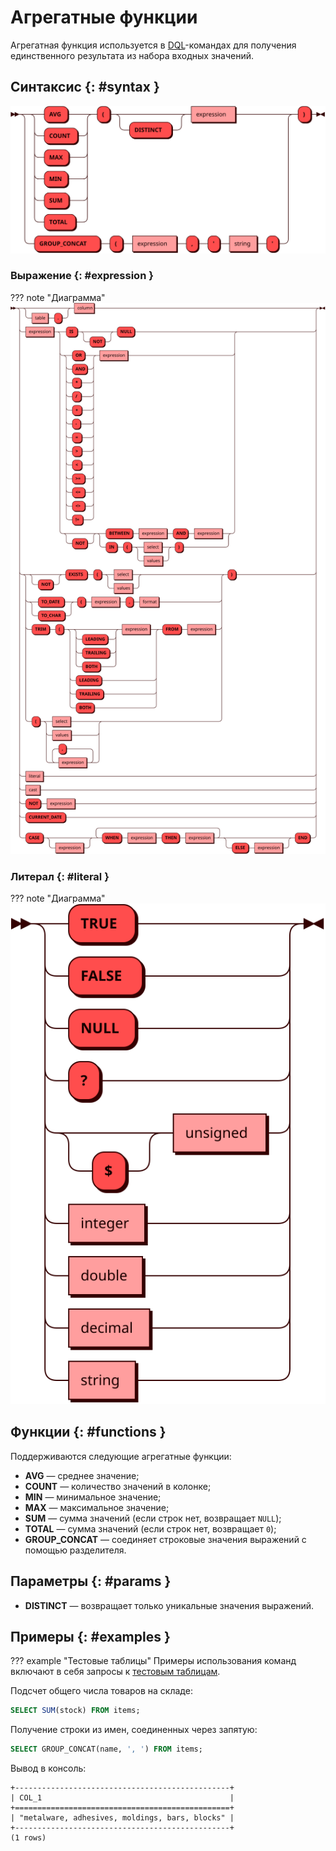 # Агрегатные функции

Агрегатная функция используется в [DQL](dql.md)-командах для получения
единственного результата из набора входных значений.

## Синтаксис {: #syntax }

![AGGREGATE](../../images/ebnf/aggregate.svg)

### Выражение {: #expression }

??? note "Диаграмма"
    ![Expression](../../images/ebnf/expression.svg)

### Литерал {: #literal }

??? note "Диаграмма"
    ![Literal](../../images/ebnf/literal.svg)

## Функции {: #functions }

Поддерживаются следующие агрегатные функции:

* **AVG** — среднее значение;
* **COUNT** — количество значений в колонке;
* **MIN** — минимальное значение;
* **MAX** — максимальное значение;
* **SUM** — сумма значений (если строк нет, возвращает `NULL`);
* **TOTAL** — сумма значений (если строк нет, возвращает `0`);
* **GROUP_CONCAT** — соединяет строковые значения выражений с помощью
  разделителя.

## Параметры {: #params }

* **DISTINCT** — возвращает только уникальные значения выражений.

## Примеры {: #examples }

??? example "Тестовые таблицы"
    Примеры использования команд включают в себя запросы к [тестовым
    таблицам](../legend.md).

Подсчет общего числа товаров на складе:

```sql
SELECT SUM(stock) FROM items;
```

Получение строки из имен, соединенных через запятую:

```sql
SELECT GROUP_CONCAT(name, ', ') FROM items;
```

Вывод в консоль:

```
+------------------------------------------------+
| COL_1                                          |
+================================================+
| "metalware, adhesives, moldings, bars, blocks" |
+------------------------------------------------+
(1 rows)
```
